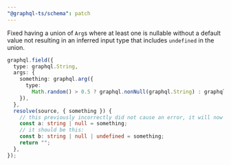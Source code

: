 ```yaml
---
"@graphql-ts/schema": patch
---
```


Fixed having a union of `Arg`s where at least one is nullable without a default value not resulting in an inferred input type that includes `undefined` in the union.

```ts
graphql.field({
  type: graphql.String,
  args: {
    something: graphql.arg({
      type:
        Math.random() > 0.5 ? graphql.nonNull(graphql.String) : graphql.String,
    }),
  },
  resolve(source, { something }) {
    // this previously incorrectly did not cause an error, it will now error
    const a: string | null = something;
    // it should be this:
    const b: string | null | undefined = something;
    return "";
  },
});
```
